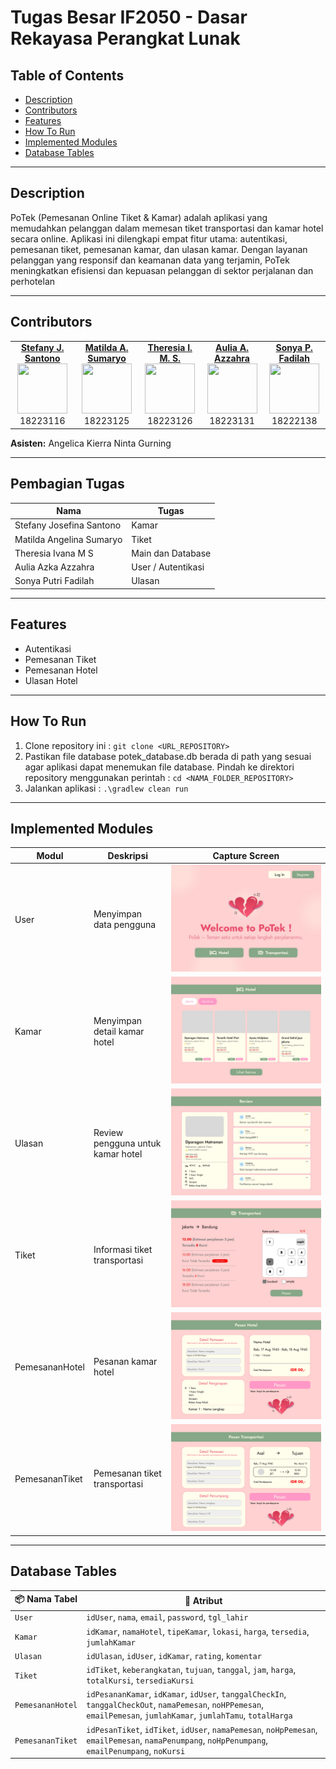 # Tugas Besar IF2050 - Dasar Rekayasa Perangkat Lunak

## Table of Contents
- [Description](#description)
- [Contributors](#contributors)
- [Features](#features)
- [How To Run](#how-to-run)
- [Implemented Modules](#implemented-modules)
- [Database Tables](#database-tables)

---

## Description
PoTek (Pemesanan Online Tiket & Kamar) adalah aplikasi yang memudahkan pelanggan dalam memesan tiket transportasi dan kamar hotel secara online. Aplikasi ini dilengkapi empat fitur utama: autentikasi, pemesanan tiket, pemesanan kamar, dan ulasan kamar. Dengan layanan pelanggan yang responsif dan keamanan data yang terjamin, PoTek meningkatkan efisiensi dan kepuasan pelanggan di sektor perjalanan dan perhotelan

---

## Contributors
<table>
  <tr align="center">
    <td>
      <a href="https://github.com/StefanyJosefina"><strong>Stefany J. Santono</strong></a><br>
      <img src="https://github.com/StefanyJosefina.png" width="80" height="80"><br>
      18223116
    </td>
    <td>
      <a href="https://github.com/millicecup"><strong>Matilda A. Sumaryo</strong></a><br>
      <img src="https://github.com/millicecup.png" width="80" height="80"><br>
      18223125
    </td>
    <td>
      <a href="https://github.com/meerancor33"><strong>Theresia I. M. S.</strong></a><br>
      <img src="https://github.com/meerancor33.png" width="80" height="80"><br>
      18223126
    </td>
    <td>
      <a href="https://github.com/auliaazkaazzahra"><strong>Aulia A. Azzahra</strong></a><br>
      <img src="https://github.com/auliaazkaazzahra.png" width="80" height="80"><br>
      18223131
    </td>
    <td>
      <a href="https://github.com/sonyaaputri"><strong>Sonya P. Fadilah</strong></a><br>
      <img src="https://github.com/sonyaaputri.png" width="80" height="80"><br>
      18222138
    </td>
  </tr>
</table>

**Asisten:** Angelica Kierra Ninta Gurning

---

## Pembagian Tugas
| **Nama**                    | **Tugas**          |                  
|-----------------------------|--------------------|
| Stefany Josefina Santono    | Kamar              |
| Matilda Angelina Sumaryo    | Tiket              |
| Theresia Ivana M S          | Main dan Database  |
| Aulia Azka Azzahra          | User / Autentikasi |
| Sonya Putri Fadilah         | Ulasan             |

---

## Features
- Autentikasi
- Pemesanan Tiket
- Pemesanan Hotel
- Ulasan Hotel


---

## How To Run
1. Clone repository ini : ```git clone <URL_REPOSITORY>```
2. Pastikan file database potek_database.db berada di path yang sesuai agar aplikasi dapat menemukan file database. Pindah ke direktori repository menggunakan perintah : ```cd <NAMA_FOLDER_REPOSITORY>```   
3. Jalankan aplikasi : ``` .\gradlew clean run ```
   
---

## Implemented Modules

| **Modul**     | **Deskripsi**                      | **Capture Screen**|
|---------------|------------------------------------|-------------------
|User           | Menyimpan data pengguna            |![Screenshot Aplikasi](https://github.com/StefanyJosefina/IF2050-2025-K3L-PoTek/blob/main/doc/HomeUI.jpeg)
|Kamar          | Menyimpan detail kamar hotel       |![Screenshot Aplikasi](https://github.com/StefanyJosefina/IF2050-2025-K3L-PoTek/blob/main/doc/HotelUI.jpeg)
|Ulasan         | Review pengguna untuk kamar hotel  |![Screenshot Aplikasi](https://github.com/StefanyJosefina/IF2050-2025-K3L-PoTek/blob/main/doc/UlasanUI.jpeg)
|Tiket          | Informasi tiket transportasi       |![Screenshot Aplikasi](https://github.com/StefanyJosefina/IF2050-2025-K3L-PoTek/blob/main/doc/TiketUI.jpeg)
|PemesananHotel | Pesanan kamar hotel                |![Screenshot Aplikasi](https://github.com/StefanyJosefina/IF2050-2025-K3L-PoTek/blob/main/doc/PemesananUI_Penginapan.png)
|PemesananTiket | Pemesanan tiket transportasi       |![Screenshot Aplikasi](https://github.com/StefanyJosefina/IF2050-2025-K3L-PoTek/blob/main/doc/PemesananUI_Transport.png)



---

## Database Tables

| 📦 Nama Tabel        | 🧬 Atribut                                                                 |
|----------------------|---------------------------------------------------------------------------|
| `User`               | `idUser`, `nama`, `email`, `password`, `tgl_lahir`                        |
| `Kamar`              | `idKamar`, `namaHotel`, `tipeKamar`, `lokasi`, `harga`, `tersedia`, `jumlahKamar` |
| `Ulasan`             | `idUlasan`, `idUser`, `idKamar`, `rating`, `komentar`                     |
| `Tiket`              | `idTiket`, `keberangkatan`, `tujuan`, `tanggal`, `jam`, `harga`, `totalKursi`, `tersediaKursi` |
| `PemesananHotel`     | `idPesananKamar`, `idKamar`, `idUser`, `tanggalCheckIn`, `tanggalCheckOut`, `namaPemesan`, `noHPPemesan`, `emailPemesan`, `jumlahKamar`, `jumlahTamu`, `totalHarga` |
| `PemesananTiket`     | `idPesanTiket`, `idTiket`, `idUser`, `namaPemesan`, `noHpPemesan`, `emailPemesan`, `namaPenumpang`, `noHpPenumpang`, `emailPenumpang`, `noKursi` |
